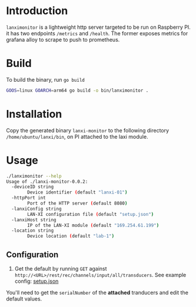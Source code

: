 # Introduction

`lanximonitor` is a lightweight http server targeted to be run on Raspberry PI. it has two endpoints `/metrics` and `/health`. The former exposes metrics for grafana alloy to scrape to push to prometheus.



# Build

To build the binary, run `go build`

```bash
GOOS=linux GOARCH=arm64 go build -o bin/lanximonitor .
```

# Installation

Copy the generated binary `lanxi-monitor` to the following directory `/home/ubuntu/lanxi/bin`, on PI attached to the laxi module.

# Usage 

  ```bash
  ./lanximonitor --help
  Usage of ./lanxi-monitor-0.0.2:
    -deviceID string
          Device identifier (default "lanxi-01")
    -httpPort int
          Port of the HTTP server (default 8080)
    -lanxiConfig string
          LAN-XI configuration file (default "setup.json")
    -lanxiHost string
          IP of the LAN-XI module (default "169.254.61.199")
    -location string
          Device location (default "lab-1")
  ```

## Configuration 

1. Get the default by running `GET` against `http://<URL>/rest/rec/channels/input/all/transducers`. See example config: [setup.json](./setup.json)

You'll need to get the `serialNumber` of the **attached** tranducers and edit the default values. 
